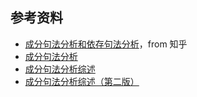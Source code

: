 ## 参考资料

* [成分句法分析和依存句法分析](https://zhuanlan.zhihu.com/p/31766972)，from 知乎
* [成分句法分析](http://fancyerii.github.io/books/parser/)
* [成分句法分析综述](https://zhuanlan.zhihu.com/p/45527481)
* [成分句法分析综述（第二版）](https://godweiyang.com/2019/08/15/con-parsing-summary-v2/)
